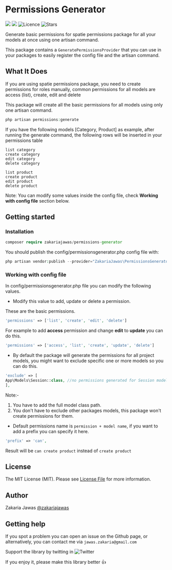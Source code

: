 # Permissions Generator
<img src="https://img.shields.io/packagist/v/zakariajawas/permissions-generator.svg?style=flat-square" /> <img src="https://camo.githubusercontent.com/c0e68a5e33b5acc6165a845d9448c0094c3ce70eb393f365f1e3a3adb06672d5/68747470733a2f2f696d672e736869656c64732e696f2f7061636b61676973742f7068702d762f6e65757230746f78696e652f706f636b2e7376673f6c6f676f3d706870266c6f676f436f6c6f723d7768697465267374796c653d666c61742d737175617265" /> ![Licence](https://img.shields.io/github/license/ZakariaJawas/permissions-generator) ![Stars](https://img.shields.io/github/stars/ZakariaJawas/permissions-generator)

Generate basic permissions for spatie permissions package for all your models at once using one artisan command.

This package contains a `GeneratePermissionsProvider` that you can use in your packages to easily register the config file and the artisan command.

## What It Does
If you are using spatie permissions package, you need to create permissions for roles manually, common permissions for all models are access (list), create, edit and delete

This package will create all the basic permissions for all models using only one artisan command.

```php
php artisan permissions:generate
```

If you have the following models [Category, Product] as example, after running the generate command, the following rows will be inserted in your permissions table
```
list category
create category
edit category
delete category

list product
create product
edit product
delete product
```
Note: You can modify some values inside the config file, check **Working with config file** section below.

## Getting started
### Installation
```php
composer require zakariajawas/permissions-generator
```

You should publish the config/permissionsgenerator.php config file with:

```php
php artisan vendor:publish --provider="ZakariaJawas\PermissionsGenerator\GeneratePermissionsProvider"
```

### Working with config file
In config/permissionsgenerator.php file you can modify the following values.

- Modify this value to add, update or delete a permission.
 
 These are the basic permissions.
```php
'permissions' => ['list', 'create', 'edit', 'delete']
```
For example to add **access** permission and change **edit** to **update** you can do this.
```php
'permissions' => ['access', 'list', 'create', 'update', 'delete']
```

- By default the package will generate the permissions for all project models, you might want to exclude specific one or more models so you can do this.
```php
'exclude' => [
App\Models\Session::class, //no permissions generated for Session model
],
```
Note:-

1) You have to add the full model class path.
2) You don't have to exclude other packages models, this package won't create permissions for them.

- Default permissions name is `permission + model name`, if you want to add a prefix you can specify it here.
```php
'prefix' => 'can',
```
Result will be `can create product` instead of `create product`


## License

The MIT License (MIT). Please see [License File](LICENSE.md) for more information.

## Author
Zakaria Jawas [@zakariajawas](https://twitter.com/zakariajawas)

## Getting help
If you spot a problem you can open an issue on the Github page, or alternatively, you can contact me via `jawas.zakaria@gmail.com`

Support the library by twitting in  ![Twitter](https://img.shields.io/twitter/url?url=https%3A%2F%2Fgithub.com%2FZakariaJawas%2Fpermissions-generator%2F)

If you enjoy it, please make this library better :+1:
